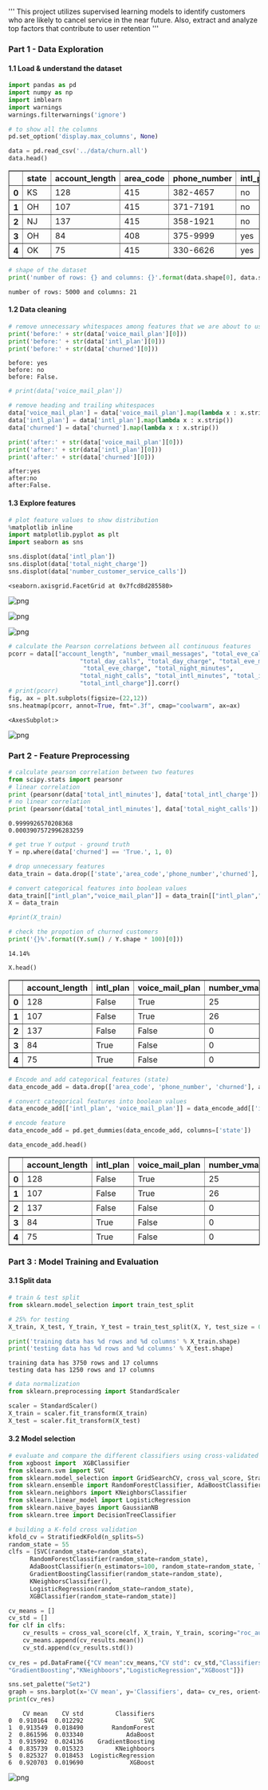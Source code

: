 '''
 This project utilizes supervised learning models to identify 
 customers who are likely to cancel service in the near future.
 Also, extract and analyze top factors that contribute to user retention
'''


### Part 1 - Data Exploration 

#### 1.1 Load & understand the dataset


```python
import pandas as pd
import numpy as np
import imblearn
import warnings
warnings.filterwarnings('ignore')

# to show all the columns
pd.set_option('display.max_columns', None)

data = pd.read_csv('../data/churn.all')
data.head()
```




<div>
<style scoped>
    .dataframe tbody tr th:only-of-type {
        vertical-align: middle;
    }

    .dataframe tbody tr th {
        vertical-align: top;
    }

    .dataframe thead th {
        text-align: right;
    }
</style>
<table border="1" class="dataframe">
  <thead>
    <tr style="text-align: right;">
      <th></th>
      <th>state</th>
      <th>account_length</th>
      <th>area_code</th>
      <th>phone_number</th>
      <th>intl_plan</th>
      <th>voice_mail_plan</th>
      <th>number_vmail_messages</th>
      <th>total_day_minutes</th>
      <th>total_day_calls</th>
      <th>total_day_charge</th>
      <th>total_eve_minutes</th>
      <th>total_eve_calls</th>
      <th>total_eve_charge</th>
      <th>total_night_minutes</th>
      <th>total_night_calls</th>
      <th>total_night_charge</th>
      <th>total_intl_minutes</th>
      <th>total_intl_calls</th>
      <th>total_intl_charge</th>
      <th>number_customer_service_calls</th>
      <th>churned</th>
    </tr>
  </thead>
  <tbody>
    <tr>
      <th>0</th>
      <td>KS</td>
      <td>128</td>
      <td>415</td>
      <td>382-4657</td>
      <td>no</td>
      <td>yes</td>
      <td>25</td>
      <td>265.1</td>
      <td>110</td>
      <td>45.07</td>
      <td>197.4</td>
      <td>99</td>
      <td>16.78</td>
      <td>244.7</td>
      <td>91</td>
      <td>11.01</td>
      <td>10.0</td>
      <td>3</td>
      <td>2.70</td>
      <td>1</td>
      <td>False.</td>
    </tr>
    <tr>
      <th>1</th>
      <td>OH</td>
      <td>107</td>
      <td>415</td>
      <td>371-7191</td>
      <td>no</td>
      <td>yes</td>
      <td>26</td>
      <td>161.6</td>
      <td>123</td>
      <td>27.47</td>
      <td>195.5</td>
      <td>103</td>
      <td>16.62</td>
      <td>254.4</td>
      <td>103</td>
      <td>11.45</td>
      <td>13.7</td>
      <td>3</td>
      <td>3.70</td>
      <td>1</td>
      <td>False.</td>
    </tr>
    <tr>
      <th>2</th>
      <td>NJ</td>
      <td>137</td>
      <td>415</td>
      <td>358-1921</td>
      <td>no</td>
      <td>no</td>
      <td>0</td>
      <td>243.4</td>
      <td>114</td>
      <td>41.38</td>
      <td>121.2</td>
      <td>110</td>
      <td>10.30</td>
      <td>162.6</td>
      <td>104</td>
      <td>7.32</td>
      <td>12.2</td>
      <td>5</td>
      <td>3.29</td>
      <td>0</td>
      <td>False.</td>
    </tr>
    <tr>
      <th>3</th>
      <td>OH</td>
      <td>84</td>
      <td>408</td>
      <td>375-9999</td>
      <td>yes</td>
      <td>no</td>
      <td>0</td>
      <td>299.4</td>
      <td>71</td>
      <td>50.90</td>
      <td>61.9</td>
      <td>88</td>
      <td>5.26</td>
      <td>196.9</td>
      <td>89</td>
      <td>8.86</td>
      <td>6.6</td>
      <td>7</td>
      <td>1.78</td>
      <td>2</td>
      <td>False.</td>
    </tr>
    <tr>
      <th>4</th>
      <td>OK</td>
      <td>75</td>
      <td>415</td>
      <td>330-6626</td>
      <td>yes</td>
      <td>no</td>
      <td>0</td>
      <td>166.7</td>
      <td>113</td>
      <td>28.34</td>
      <td>148.3</td>
      <td>122</td>
      <td>12.61</td>
      <td>186.9</td>
      <td>121</td>
      <td>8.41</td>
      <td>10.1</td>
      <td>3</td>
      <td>2.73</td>
      <td>3</td>
      <td>False.</td>
    </tr>
  </tbody>
</table>
</div>




```python
# shape of the dataset
print('number of rows: {} and columns: {}'.format(data.shape[0], data.shape[1]))
```

    number of rows: 5000 and columns: 21


#### 1.2 Data cleaning


```python
# remove unnecessary whitespaces among features that we are about to use
print('before:' + str(data['voice_mail_plan'][0]))
print('before:' + str(data['intl_plan'][0]))
print('before:' + str(data['churned'][0]))
```

    before: yes
    before: no
    before: False.



```python
# print(data['voice_mail_plan'])
```


```python
# remove heading and trailing whitespaces
data['voice_mail_plan'] = data['voice_mail_plan'].map(lambda x : x.strip())
data['intl_plan'] = data['intl_plan'].map(lambda x : x.strip())
data['churned'] = data['churned'].map(lambda x : x.strip())
```


```python
print('after:' + str(data['voice_mail_plan'][0]))
print('after:' + str(data['intl_plan'][0]))
print('after:' + str(data['churned'][0]))
```

    after:yes
    after:no
    after:False.


#### 1.3 Explore features


```python
# plot feature values to show distribution
%matplotlib inline
import matplotlib.pyplot as plt
import seaborn as sns

sns.displot(data['intl_plan'])
sns.displot(data['total_night_charge'])
sns.displot(data['number_customer_service_calls'])
```




    <seaborn.axisgrid.FacetGrid at 0x7fcd8d285580>




![png](output_11_1.png)



![png](output_11_2.png)



![png](output_11_3.png)



```python
# calculate the Pearson correlations between all continuous features
pcorr = data[["account_length", "number_vmail_messages", "total_eve_calls", "total_day_minutes",
                    "total_day_calls", "total_day_charge", "total_eve_minutes",
                     "total_eve_charge", "total_night_minutes",
                    "total_night_calls", "total_intl_minutes", "total_intl_calls",
                    "total_intl_charge"]].corr()
# print(pcorr)
fig, ax = plt.subplots(figsize=(22,12))
sns.heatmap(pcorr, annot=True, fmt=".3f", cmap="coolwarm", ax=ax)
```




    <AxesSubplot:>




![png](output_12_1.png)


### Part 2 - Feature Preprocessing


```python
# calculate pearson correlation between two features
from scipy.stats import pearsonr
# linear correlation
print (pearsonr(data['total_intl_minutes'], data['total_intl_charge'])[0])
# no linear correlation
print (pearsonr(data['total_intl_minutes'], data['total_night_calls'])[0])
```

    0.9999926570208368
    0.0003907572996283259



```python
# get true Y output - ground truth
Y = np.where(data['churned'] == 'True.', 1, 0)

# drop unnecessary features
data_train = data.drop(['state','area_code','phone_number','churned'], axis = 1)

# convert categorical features into boolean values
data_train[["intl_plan","voice_mail_plan"]] = data_train[["intl_plan","voice_mail_plan"]] == 'yes'
X = data_train
```


```python
#print(X_train)
```


```python
# check the propotion of churned customers
print('{}%'.format((Y.sum() / Y.shape * 100)[0]))
```

    14.14%



```python
X.head()
```




<div>
<style scoped>
    .dataframe tbody tr th:only-of-type {
        vertical-align: middle;
    }

    .dataframe tbody tr th {
        vertical-align: top;
    }

    .dataframe thead th {
        text-align: right;
    }
</style>
<table border="1" class="dataframe">
  <thead>
    <tr style="text-align: right;">
      <th></th>
      <th>account_length</th>
      <th>intl_plan</th>
      <th>voice_mail_plan</th>
      <th>number_vmail_messages</th>
      <th>total_day_minutes</th>
      <th>total_day_calls</th>
      <th>total_day_charge</th>
      <th>total_eve_minutes</th>
      <th>total_eve_calls</th>
      <th>total_eve_charge</th>
      <th>total_night_minutes</th>
      <th>total_night_calls</th>
      <th>total_night_charge</th>
      <th>total_intl_minutes</th>
      <th>total_intl_calls</th>
      <th>total_intl_charge</th>
      <th>number_customer_service_calls</th>
    </tr>
  </thead>
  <tbody>
    <tr>
      <th>0</th>
      <td>128</td>
      <td>False</td>
      <td>True</td>
      <td>25</td>
      <td>265.1</td>
      <td>110</td>
      <td>45.07</td>
      <td>197.4</td>
      <td>99</td>
      <td>16.78</td>
      <td>244.7</td>
      <td>91</td>
      <td>11.01</td>
      <td>10.0</td>
      <td>3</td>
      <td>2.70</td>
      <td>1</td>
    </tr>
    <tr>
      <th>1</th>
      <td>107</td>
      <td>False</td>
      <td>True</td>
      <td>26</td>
      <td>161.6</td>
      <td>123</td>
      <td>27.47</td>
      <td>195.5</td>
      <td>103</td>
      <td>16.62</td>
      <td>254.4</td>
      <td>103</td>
      <td>11.45</td>
      <td>13.7</td>
      <td>3</td>
      <td>3.70</td>
      <td>1</td>
    </tr>
    <tr>
      <th>2</th>
      <td>137</td>
      <td>False</td>
      <td>False</td>
      <td>0</td>
      <td>243.4</td>
      <td>114</td>
      <td>41.38</td>
      <td>121.2</td>
      <td>110</td>
      <td>10.30</td>
      <td>162.6</td>
      <td>104</td>
      <td>7.32</td>
      <td>12.2</td>
      <td>5</td>
      <td>3.29</td>
      <td>0</td>
    </tr>
    <tr>
      <th>3</th>
      <td>84</td>
      <td>True</td>
      <td>False</td>
      <td>0</td>
      <td>299.4</td>
      <td>71</td>
      <td>50.90</td>
      <td>61.9</td>
      <td>88</td>
      <td>5.26</td>
      <td>196.9</td>
      <td>89</td>
      <td>8.86</td>
      <td>6.6</td>
      <td>7</td>
      <td>1.78</td>
      <td>2</td>
    </tr>
    <tr>
      <th>4</th>
      <td>75</td>
      <td>True</td>
      <td>False</td>
      <td>0</td>
      <td>166.7</td>
      <td>113</td>
      <td>28.34</td>
      <td>148.3</td>
      <td>122</td>
      <td>12.61</td>
      <td>186.9</td>
      <td>121</td>
      <td>8.41</td>
      <td>10.1</td>
      <td>3</td>
      <td>2.73</td>
      <td>3</td>
    </tr>
  </tbody>
</table>
</div>




```python
# Encode and add categorical features (state)
data_encode_add = data.drop(['area_code', 'phone_number', 'churned'], axis = 1)

# convert categorical features into boolean values
data_encode_add[['intl_plan', 'voice_mail_plan']] = data_encode_add[['intl_plan', 'voice_mail_plan']] == 'yes'

# encode feature
data_encode_add = pd.get_dummies(data_encode_add, columns=['state'])

data_encode_add.head()
```




<div>
<style scoped>
    .dataframe tbody tr th:only-of-type {
        vertical-align: middle;
    }

    .dataframe tbody tr th {
        vertical-align: top;
    }

    .dataframe thead th {
        text-align: right;
    }
</style>
<table border="1" class="dataframe">
  <thead>
    <tr style="text-align: right;">
      <th></th>
      <th>account_length</th>
      <th>intl_plan</th>
      <th>voice_mail_plan</th>
      <th>number_vmail_messages</th>
      <th>total_day_minutes</th>
      <th>total_day_calls</th>
      <th>total_day_charge</th>
      <th>total_eve_minutes</th>
      <th>total_eve_calls</th>
      <th>total_eve_charge</th>
      <th>total_night_minutes</th>
      <th>total_night_calls</th>
      <th>total_night_charge</th>
      <th>total_intl_minutes</th>
      <th>total_intl_calls</th>
      <th>total_intl_charge</th>
      <th>number_customer_service_calls</th>
      <th>state_AK</th>
      <th>state_AL</th>
      <th>state_AR</th>
      <th>state_AZ</th>
      <th>state_CA</th>
      <th>state_CO</th>
      <th>state_CT</th>
      <th>state_DC</th>
      <th>state_DE</th>
      <th>state_FL</th>
      <th>state_GA</th>
      <th>state_HI</th>
      <th>state_IA</th>
      <th>state_ID</th>
      <th>state_IL</th>
      <th>state_IN</th>
      <th>state_KS</th>
      <th>state_KY</th>
      <th>state_LA</th>
      <th>state_MA</th>
      <th>state_MD</th>
      <th>state_ME</th>
      <th>state_MI</th>
      <th>state_MN</th>
      <th>state_MO</th>
      <th>state_MS</th>
      <th>state_MT</th>
      <th>state_NC</th>
      <th>state_ND</th>
      <th>state_NE</th>
      <th>state_NH</th>
      <th>state_NJ</th>
      <th>state_NM</th>
      <th>state_NV</th>
      <th>state_NY</th>
      <th>state_OH</th>
      <th>state_OK</th>
      <th>state_OR</th>
      <th>state_PA</th>
      <th>state_RI</th>
      <th>state_SC</th>
      <th>state_SD</th>
      <th>state_TN</th>
      <th>state_TX</th>
      <th>state_UT</th>
      <th>state_VA</th>
      <th>state_VT</th>
      <th>state_WA</th>
      <th>state_WI</th>
      <th>state_WV</th>
      <th>state_WY</th>
    </tr>
  </thead>
  <tbody>
    <tr>
      <th>0</th>
      <td>128</td>
      <td>False</td>
      <td>True</td>
      <td>25</td>
      <td>265.1</td>
      <td>110</td>
      <td>45.07</td>
      <td>197.4</td>
      <td>99</td>
      <td>16.78</td>
      <td>244.7</td>
      <td>91</td>
      <td>11.01</td>
      <td>10.0</td>
      <td>3</td>
      <td>2.70</td>
      <td>1</td>
      <td>0</td>
      <td>0</td>
      <td>0</td>
      <td>0</td>
      <td>0</td>
      <td>0</td>
      <td>0</td>
      <td>0</td>
      <td>0</td>
      <td>0</td>
      <td>0</td>
      <td>0</td>
      <td>0</td>
      <td>0</td>
      <td>0</td>
      <td>0</td>
      <td>1</td>
      <td>0</td>
      <td>0</td>
      <td>0</td>
      <td>0</td>
      <td>0</td>
      <td>0</td>
      <td>0</td>
      <td>0</td>
      <td>0</td>
      <td>0</td>
      <td>0</td>
      <td>0</td>
      <td>0</td>
      <td>0</td>
      <td>0</td>
      <td>0</td>
      <td>0</td>
      <td>0</td>
      <td>0</td>
      <td>0</td>
      <td>0</td>
      <td>0</td>
      <td>0</td>
      <td>0</td>
      <td>0</td>
      <td>0</td>
      <td>0</td>
      <td>0</td>
      <td>0</td>
      <td>0</td>
      <td>0</td>
      <td>0</td>
      <td>0</td>
      <td>0</td>
    </tr>
    <tr>
      <th>1</th>
      <td>107</td>
      <td>False</td>
      <td>True</td>
      <td>26</td>
      <td>161.6</td>
      <td>123</td>
      <td>27.47</td>
      <td>195.5</td>
      <td>103</td>
      <td>16.62</td>
      <td>254.4</td>
      <td>103</td>
      <td>11.45</td>
      <td>13.7</td>
      <td>3</td>
      <td>3.70</td>
      <td>1</td>
      <td>0</td>
      <td>0</td>
      <td>0</td>
      <td>0</td>
      <td>0</td>
      <td>0</td>
      <td>0</td>
      <td>0</td>
      <td>0</td>
      <td>0</td>
      <td>0</td>
      <td>0</td>
      <td>0</td>
      <td>0</td>
      <td>0</td>
      <td>0</td>
      <td>0</td>
      <td>0</td>
      <td>0</td>
      <td>0</td>
      <td>0</td>
      <td>0</td>
      <td>0</td>
      <td>0</td>
      <td>0</td>
      <td>0</td>
      <td>0</td>
      <td>0</td>
      <td>0</td>
      <td>0</td>
      <td>0</td>
      <td>0</td>
      <td>0</td>
      <td>0</td>
      <td>0</td>
      <td>1</td>
      <td>0</td>
      <td>0</td>
      <td>0</td>
      <td>0</td>
      <td>0</td>
      <td>0</td>
      <td>0</td>
      <td>0</td>
      <td>0</td>
      <td>0</td>
      <td>0</td>
      <td>0</td>
      <td>0</td>
      <td>0</td>
      <td>0</td>
    </tr>
    <tr>
      <th>2</th>
      <td>137</td>
      <td>False</td>
      <td>False</td>
      <td>0</td>
      <td>243.4</td>
      <td>114</td>
      <td>41.38</td>
      <td>121.2</td>
      <td>110</td>
      <td>10.30</td>
      <td>162.6</td>
      <td>104</td>
      <td>7.32</td>
      <td>12.2</td>
      <td>5</td>
      <td>3.29</td>
      <td>0</td>
      <td>0</td>
      <td>0</td>
      <td>0</td>
      <td>0</td>
      <td>0</td>
      <td>0</td>
      <td>0</td>
      <td>0</td>
      <td>0</td>
      <td>0</td>
      <td>0</td>
      <td>0</td>
      <td>0</td>
      <td>0</td>
      <td>0</td>
      <td>0</td>
      <td>0</td>
      <td>0</td>
      <td>0</td>
      <td>0</td>
      <td>0</td>
      <td>0</td>
      <td>0</td>
      <td>0</td>
      <td>0</td>
      <td>0</td>
      <td>0</td>
      <td>0</td>
      <td>0</td>
      <td>0</td>
      <td>0</td>
      <td>1</td>
      <td>0</td>
      <td>0</td>
      <td>0</td>
      <td>0</td>
      <td>0</td>
      <td>0</td>
      <td>0</td>
      <td>0</td>
      <td>0</td>
      <td>0</td>
      <td>0</td>
      <td>0</td>
      <td>0</td>
      <td>0</td>
      <td>0</td>
      <td>0</td>
      <td>0</td>
      <td>0</td>
      <td>0</td>
    </tr>
    <tr>
      <th>3</th>
      <td>84</td>
      <td>True</td>
      <td>False</td>
      <td>0</td>
      <td>299.4</td>
      <td>71</td>
      <td>50.90</td>
      <td>61.9</td>
      <td>88</td>
      <td>5.26</td>
      <td>196.9</td>
      <td>89</td>
      <td>8.86</td>
      <td>6.6</td>
      <td>7</td>
      <td>1.78</td>
      <td>2</td>
      <td>0</td>
      <td>0</td>
      <td>0</td>
      <td>0</td>
      <td>0</td>
      <td>0</td>
      <td>0</td>
      <td>0</td>
      <td>0</td>
      <td>0</td>
      <td>0</td>
      <td>0</td>
      <td>0</td>
      <td>0</td>
      <td>0</td>
      <td>0</td>
      <td>0</td>
      <td>0</td>
      <td>0</td>
      <td>0</td>
      <td>0</td>
      <td>0</td>
      <td>0</td>
      <td>0</td>
      <td>0</td>
      <td>0</td>
      <td>0</td>
      <td>0</td>
      <td>0</td>
      <td>0</td>
      <td>0</td>
      <td>0</td>
      <td>0</td>
      <td>0</td>
      <td>0</td>
      <td>1</td>
      <td>0</td>
      <td>0</td>
      <td>0</td>
      <td>0</td>
      <td>0</td>
      <td>0</td>
      <td>0</td>
      <td>0</td>
      <td>0</td>
      <td>0</td>
      <td>0</td>
      <td>0</td>
      <td>0</td>
      <td>0</td>
      <td>0</td>
    </tr>
    <tr>
      <th>4</th>
      <td>75</td>
      <td>True</td>
      <td>False</td>
      <td>0</td>
      <td>166.7</td>
      <td>113</td>
      <td>28.34</td>
      <td>148.3</td>
      <td>122</td>
      <td>12.61</td>
      <td>186.9</td>
      <td>121</td>
      <td>8.41</td>
      <td>10.1</td>
      <td>3</td>
      <td>2.73</td>
      <td>3</td>
      <td>0</td>
      <td>0</td>
      <td>0</td>
      <td>0</td>
      <td>0</td>
      <td>0</td>
      <td>0</td>
      <td>0</td>
      <td>0</td>
      <td>0</td>
      <td>0</td>
      <td>0</td>
      <td>0</td>
      <td>0</td>
      <td>0</td>
      <td>0</td>
      <td>0</td>
      <td>0</td>
      <td>0</td>
      <td>0</td>
      <td>0</td>
      <td>0</td>
      <td>0</td>
      <td>0</td>
      <td>0</td>
      <td>0</td>
      <td>0</td>
      <td>0</td>
      <td>0</td>
      <td>0</td>
      <td>0</td>
      <td>0</td>
      <td>0</td>
      <td>0</td>
      <td>0</td>
      <td>0</td>
      <td>1</td>
      <td>0</td>
      <td>0</td>
      <td>0</td>
      <td>0</td>
      <td>0</td>
      <td>0</td>
      <td>0</td>
      <td>0</td>
      <td>0</td>
      <td>0</td>
      <td>0</td>
      <td>0</td>
      <td>0</td>
      <td>0</td>
    </tr>
  </tbody>
</table>
</div>



### Part 3 : Model Training and Evaluation
#### 3.1 Split data


```python
# train & test split
from sklearn.model_selection import train_test_split

# 25% for testing
X_train, X_test, Y_train, Y_test = train_test_split(X, Y, test_size = 0.25)

print('training data has %d rows and %d columns' % X_train.shape)
print('testing data has %d rows and %d columns' % X_test.shape)
```

    training data has 3750 rows and 17 columns
    testing data has 1250 rows and 17 columns



```python
# data normalization
from sklearn.preprocessing import StandardScaler

scaler = StandardScaler()
X_train = scaler.fit_transform(X_train)
X_test = scaler.fit_transform(X_test)
```

#### 3.2 Model selection


```python
# evaluate and compare the different classifiers using cross-validated ROC-AUC 
from xgboost import  XGBClassifier
from sklearn.svm import SVC
from sklearn.model_selection import GridSearchCV, cross_val_score, StratifiedKFold, learning_curve
from sklearn.ensemble import RandomForestClassifier, AdaBoostClassifier, GradientBoostingClassifier
from sklearn.neighbors import KNeighborsClassifier 
from sklearn.linear_model import LogisticRegression
from sklearn.naive_bayes import GaussianNB
from sklearn.tree import DecisionTreeClassifier

```


```python
# building a K-fold cross validation
kfold_cv = StratifiedKFold(n_splits=5)
random_state = 55
clfs = [SVC(random_state=random_state), 
      RandomForestClassifier(random_state=random_state),
      AdaBoostClassifier(n_estimators=100, random_state=random_state, learning_rate=0.5),
      GradientBoostingClassifier(random_state=random_state),
      KNeighborsClassifier(),
      LogisticRegression(random_state=random_state),
      XGBClassifier(random_state=random_state)]

cv_means = []
cv_std = []
for clf in clfs:
    cv_results = cross_val_score(clf, X_train, Y_train, scoring="roc_auc", cv = kfold_cv)
    cv_means.append(cv_results.mean())
    cv_std.append(cv_results.std())
    
cv_res = pd.DataFrame({"CV mean":cv_means,"CV std": cv_std,"Classifiers":["SVC","RandomForest","AdaBoost",
"GradientBoosting","KNeighboors","LogisticRegression","XGBoost"]})

sns.set_palette("Set2")
graph = sns.barplot(x='CV mean', y='Classifiers', data= cv_res, orient='h')
print(cv_res)
```

        CV mean    CV std         Classifiers
    0  0.910164  0.012292                 SVC
    1  0.913549  0.018490        RandomForest
    2  0.861596  0.033340            AdaBoost
    3  0.915992  0.024136    GradientBoosting
    4  0.835739  0.015323         KNeighboors
    5  0.825327  0.018453  LogisticRegression
    6  0.920703  0.019690             XGBoost



![png](output_25_1.png)



```python

```
